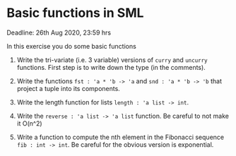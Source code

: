 # Basic functions in SML

Deadline: 26th Aug 2020, 23:59 hrs

In this exercise you do some basic functions

1. Write the tri-variate (i.e. 3 variable) versions of `curry` and
   `uncurry` functions.  First step is to write down the type (in the
   comments).

2. Write the functions `fst : 'a * 'b -> 'a` and `snd : 'a * 'b -> 'b`
   that project a tuple into its components.

3. Write the length function for lists `length : 'a list -> int`.

4. Write the `reverse : 'a list -> 'a list` function. Be careful to
   not make it O(n^2)

5. Write a function to compute the nth element in the Fibonacci
   sequence `fib : int -> int`. Be careful for the obvious version is
   exponential.
